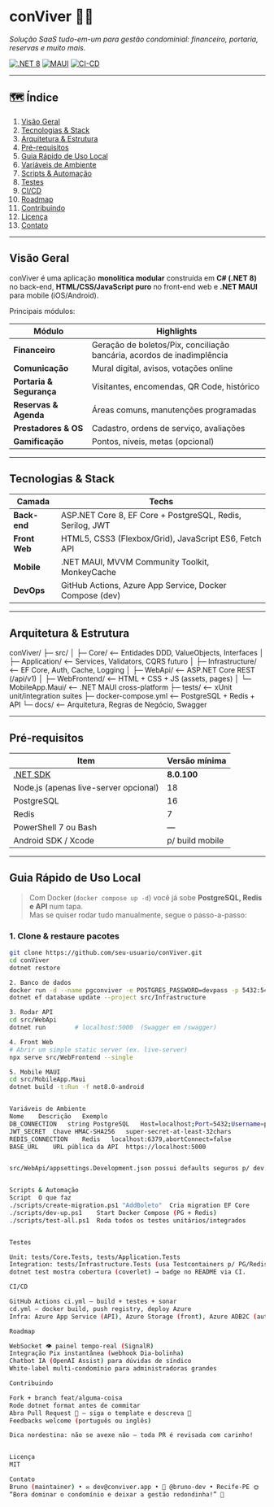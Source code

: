 ﻿
# conViver 🏢✨  
_Solução SaaS tudo-em-um para gestão condominial: financeiro, portaria, reservas e muito mais._

[![.NET 8](https://img.shields.io/badge/.NET-8.0-purple)](https://dotnet.microsoft.com/)
[![MAUI](https://img.shields.io/badge/.NET_MAUI-mobile-blue)](https://learn.microsoft.com/dotnet/maui/)
[![CI-CD](https://github.com/seu-usuario/conViver/actions/workflows/ci.yml/badge.svg)](https://github.com/seu-usuario/conViver/actions)

---

## 🗺️ Índice
1. [Visão Geral](#visão-geral)
2. [Tecnologias & Stack](#tecnologias--stack)
3. [Arquitetura & Estrutura](#arquitetura--estrutura)
4. [Pré-requisitos](#pré-requisitos)
5. [Guia Rápido de Uso Local](#guia-rápido-de-uso-local)
6. [Variáveis de Ambiente](#variáveis-de-ambiente)
7. [Scripts & Automação](#scripts--automação)
8. [Testes](#testes)
9. [CI/CD](#cicd)
10. [Roadmap](#roadmap)
11. [Contribuindo](#contribuindo)
12. [Licença](#licença)
13. [Contato](#contato)

---

## Visão Geral
conViver é uma aplicação **monolítica modular** construída em **C# (.NET 8)** no back-end, **HTML/CSS/JavaScript puro** no front-end web e **.NET MAUI** para mobile (iOS/Android).

Principais módulos:

| Módulo | Highlights |
|--------|------------|
| **Financeiro** | Geração de boletos/Pix, conciliação bancária, acordos de inadimplência |
| **Comunicação** | Mural digital, avisos, votações online |
| **Portaria & Segurança** | Visitantes, encomendas, QR Code, histórico |
| **Reservas & Agenda** | Áreas comuns, manutenções programadas |
| **Prestadores & OS** | Cadastro, ordens de serviço, avaliações |
| **Gamificação** | Pontos, níveis, metas (opcional) |

---

## Tecnologias & Stack

| Camada | Techs |
|--------|-------|
| **Back-end** | ASP.NET Core 8, EF Core + PostgreSQL, Redis, Serilog, JWT |
| **Front Web** | HTML5, CSS3 (Flexbox/Grid), JavaScript ES6, Fetch API |
| **Mobile** | .NET MAUI, MVVM Community Toolkit, MonkeyCache |
| **DevOps** | GitHub Actions, Azure App Service, Docker Compose (dev) |

---

## Arquitetura & Estrutura


conViver/
├─ src/
│ ├─ Core/ ⟵ Entidades DDD, ValueObjects, Interfaces
│ ├─ Application/ ⟵ Services, Validators, CQRS futuro
│ ├─ Infrastructure/ ⟵ EF Core, Auth, Cache, Logging
│ ├─ WebApi/ ⟵ ASP.NET Core REST (/api/v1)
│ ├─ WebFrontend/ ⟵ HTML + CSS + JS (assets, pages)
│ └─ MobileApp.Maui/ ⟵ .NET MAUI cross-platform
├─ tests/ ⟵ xUnit unit/integration suites
├─ docker-compose.yml ⟵ PostgreSQL + Redis + API
└─ docs/ ⟵ Arquitetura, Regras de Negócio, Swagger

---

## Pré-requisitos
| Item | Versão mínima |
|------|---------------|
| [.NET SDK](https://dotnet.microsoft.com/) | **8.0.100** |
| Node.js (apenas live-server opcional) | 18 |
| PostgreSQL | 16 |
| Redis | 7 |
| PowerShell 7 ou Bash | — |
| Android SDK / Xcode | p/ build mobile |

---

## Guia Rápido de Uso Local

> Com Docker (`docker compose up -d`) você já sobe **PostgreSQL, Redis e API** num tapa.  
> Mas se quiser rodar tudo manualmente, segue o passo-a-passo:

### 1. Clone & restaure pacotes
```bash
git clone https://github.com/seu-usuario/conViver.git
cd conViver
dotnet restore

2. Banco de dados
docker run -d --name pgconviver -e POSTGRES_PASSWORD=devpass -p 5432:5432 postgres:16
dotnet ef database update --project src/Infrastructure

3. Rodar API
cd src/WebApi
dotnet run        # localhost:5000  (Swagger em /swagger)

4. Front Web
# Abrir um simple static server (ex. live-server)
npx serve src/WebFrontend --single

5. Mobile MAUI
cd src/MobileApp.Maui
dotnet build -t:Run -f net8.0-android


Variáveis de Ambiente
Nome	Descrição	Exemplo
DB_CONNECTION	string PostgreSQL	Host=localhost;Port=5432;Username=postgres;Password=devpass;Database=conviver;
JWT_SECRET	Chave HMAC-SHA256	super-secret-at-least-32chars
REDIS_CONNECTION	Redis	localhost:6379,abortConnect=false
BASE_URL	URL pública da API	https://localhost:5000


src/WebApi/appsettings.Development.json possui defaults seguros p/ dev.


Scripts & Automação
Script	O que faz
./scripts/create-migration.ps1 "AddBoleto"	Cria migration EF Core
./scripts/dev-up.ps1	Start Docker Compose (PG + Redis)
./scripts/test-all.ps1	Roda todos os testes unitários/integrados


Testes

Unit: tests/Core.Tests, tests/Application.Tests  
Integration: tests/Infrastructure.Tests (usa Testcontainers p/ PG/Redis)  
dotnet test mostra cobertura (coverlet) → badge no README via CI.  

CI/CD

GitHub Actions ci.yml – build + testes + sonar  
cd.yml – docker build, push registry, deploy Azure    
Infra: Azure App Service (API), Azure Storage (front), Azure ADB2C (auth)  

Roadmap

WebSocket 👁️ painel tempo-real (SignalR) 
Integração Pix instantânea (webhook Dia-bolinha) 
Chatbot IA (OpenAI Assist) para dúvidas de síndico 
White-label multi-condomínio para administradoras grandes 

Contribuindo

Fork + branch feat/alguma-coisa  
Rode dotnet format antes de commitar  
Abra Pull Request 🚀 – siga o template e descreva 🍻  
Feedbacks welcome (português ou inglês) 

Dica nordestina: não se avexe não – toda PR é revisada com carinho!


Licença
MIT

Contato
Bruno (maintainer) • ✉️ dev@conviver.app • 🐙 @bruno-dev • Recife-PE 🌞
“Bora dominar o condomínio e deixar a gestão redondinha!” 🤝

